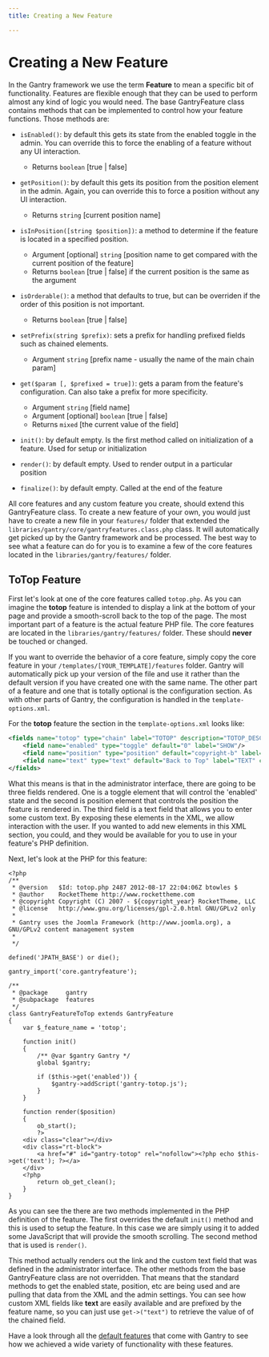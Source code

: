 ```yaml
---
title: Creating a New Feature

---
```


Creating a New Feature
======================
In the Gantry framework we use the term **Feature** to mean a specific bit of functionality. Features are flexible enough that they can be used to perform almost any kind of logic you would need. The base GantryFeature class contains methods that can be implemented to control how your feature functions. Those methods are:

* `isEnabled()`: by default this gets its state from the enabled toggle in the admin. You can override this to force the enabling of a feature without any UI interaction.

    - Returns `boolean` [true | false]

* `getPosition()`: by default this gets its position from the position element in the admin. Again, you can override this to force a position without any UI interaction.

    - Returns `string` [current position name]

* `isInPosition([string $position])`: a method to determine if the feature is located in a specified position.

    - Argument [optional] `string` [position name to get compared with the current position of the feature]
    - Returns `boolean` [true | false] if the current position is the same as the argument

* `isOrderable()`: a method that defaults to true, but can be overriden if the order of this position is not important.

    - Returns `boolean` [true | false]

* `setPrefix(string $prefix)`: sets a prefix for handling prefixed fields such as chained elements.

    - Argument `string` [prefix name - usually the name of the main chain param]

* `get($param [, $prefixed = true])`: gets a param from the feature's configuration. Can also take a prefix for more specificity.

    - Argument `string` [field name]
    - Argument [optional] `boolean` [true | false]
    - Returns `mixed` [the current value of the field]

* `init()`: by default empty. Is the first method called on initialization of a feature. Used for setup or initialization

* `render()`: by default empty. Used to render output in a particular position

* `finalize()`: by default empty. Called at the end of the feature

All core features and any custom feature you create, should extend this GantryFeature class. To create a new feature of your own, you would just have to create a new file in your  `features/` folder that extended the `libraries/gantry/core/gantryfeatures.class.php` class. It will automatically get picked up by the Gantry framework and be processed. The best way to see what a feature can do for you is to examine a few of the core features located in the `libraries/gantry/features/` folder.


ToTop Feature
-------------
First let's look at one of the core features called `totop.php`. As you can imagine the **totop** feature is intended to display a link at the bottom of your page and provide a smooth-scroll back to the top of the page. The most important part of a feature is the actual feature PHP file. The core features are located in the `libraries/gantry/features/` folder. These should **never** be touched or changed.

If you want to override the behavior of a core feature, simply copy the core feature in your `/templates/[YOUR_TEMPLATE]/features` folder. Gantry will automatically pick up your version of the file and use it rather than the default version if you have created one with the same name. The other part of a feature and one that is totally optional is the configuration section. As with other parts of Gantry, the configuration is handled in the `template-options.xml`.

For the **totop** feature the section in the `template-options.xml` looks like:

~~~ .xml
<fields name="totop" type="chain" label="TOTOP" description="TOTOP_DESC">
    <field name="enabled" type="toggle" default="0" label="SHOW"/>
    <field name="position" type="position" default="copyright-b" label="POSITION"/>
    <field name="text" type="text" default="Back to Top" label="TEXT" class="text-long" />
</fields>
~~~

What this means is that in the administrator interface, there are going to be three fields rendered. One is a toggle element that will control the 'enabled' state and the second is position element that controls the position the feature is rendered in. The third field is a text field that allows you to enter some custom text. By exposing these elements in the XML, we allow interaction with the user. If you wanted to add new elements in this XML section, you could, and they would be available for you to use in your feature's PHP definition.

Next, let's look at the PHP for this feature:

~~~ .php
<?php
/**
 * @version   $Id: totop.php 2487 2012-08-17 22:04:06Z btowles $
 * @author    RocketTheme http://www.rockettheme.com
 * @copyright Copyright (C) 2007 - ${copyright_year} RocketTheme, LLC
 * @license   http://www.gnu.org/licenses/gpl-2.0.html GNU/GPLv2 only
 *
 * Gantry uses the Joomla Framework (http://www.joomla.org), a GNU/GPLv2 content management system
 *
 */

defined('JPATH_BASE') or die();

gantry_import('core.gantryfeature');

/**
 * @package     gantry
 * @subpackage  features
 */
class GantryFeatureToTop extends GantryFeature
{
    var $_feature_name = 'totop';

    function init()
    {
        /** @var $gantry Gantry */
        global $gantry;

        if ($this->get('enabled')) {
            $gantry->addScript('gantry-totop.js');
        }
    }

    function render($position)
    {
        ob_start();
        ?>
    <div class="clear"></div>
    <div class="rt-block">
        <a href="#" id="gantry-totop" rel="nofollow"><?php echo $this->get('text'); ?></a>
    </div>
    <?php
        return ob_get_clean();
    }
}
~~~

As you can see the there are two methods implemented in the PHP definition of the feature. The first overrides the default `init()` method and this is used to setup the feature. In this case we are simply using it to added some JavaScript that will provide the smooth scrolling. The second method that is used is `render()`.

This method actually renders out the link and the custom text field that was defined in the administrator interface. The other methods from the base GantryFeature class are not overridden. That means that the standard methods to get the enabled state, position, etc are being used and are pulling that data from the XML and the admin settings. You can see how custom XML fields like **text** are easily available and are prefixed by the feature name, so you can just use `get->("text")` to retrieve the value of of the chained field.

Have a look through all the [default features](../configure/features.md) that come with Gantry to see how we achieved a wide variety of functionality with these features.
